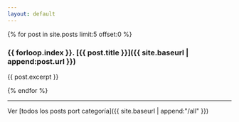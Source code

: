 ```yaml
---
layout: default
---
```


{% for post in site.posts limit:5 offset:0 %}
### {{ forloop.index }}. [{{ post.title }}]({{ site.baseurl | append:post.url }})

{{ post.excerpt }}

{% endfor %}

<hr>

Ver [todos los posts port categoría]({{ site.baseurl | append:"/all" }})
